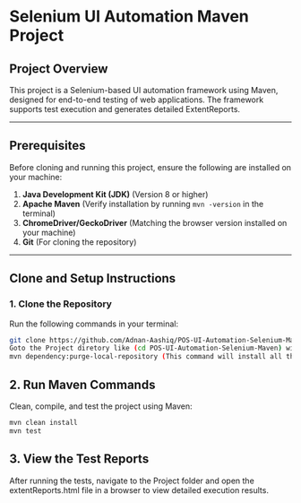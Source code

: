 # Selenium UI Automation Maven Project

## Project Overview
This project is a Selenium-based UI automation framework using Maven, designed for end-to-end testing of web applications. The framework supports test execution and generates detailed ExtentReports.

---

## Prerequisites
Before cloning and running this project, ensure the following are installed on your machine:
1. **Java Development Kit (JDK)** (Version 8 or higher)
2. **Apache Maven** (Verify installation by running `mvn -version` in the terminal)
3. **ChromeDriver/GeckoDriver** (Matching the browser version installed on your machine)
4. **Git** (For cloning the repository)

---

## Clone and Setup Instructions

### 1. Clone the Repository
Run the following commands in your terminal:
```bash
git clone https://github.com/Adnan-Aashiq/POS-UI-Automation-Selenium-Maven.git
Goto the Project diretory like (cd POS-UI-Automation-Selenium-Maven) will let you go to the Project directory.
mvn dependency:purge-local-repository (This command will install all the local dependencies)
```
## 2. Run Maven Commands
Clean, compile, and test the project using Maven:
```bash
mvn clean install
mvn test
```
## 3. View the Test Reports
After running the tests, navigate to the Project folder and open the extentReports.html file in a browser to view detailed execution results.
